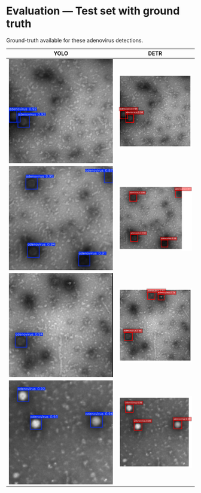 # Evaluation — Test set with ground truth

Ground-truth available for these adenovirus detections.

| YOLO | DETR |
|------|------|
| ![](images/evaluation/yolo/4_patch_1.jpg) | ![](images/evaluation/detr/pred_35.png) |
| ![](images/evaluation/yolo/4_patch_5.jpg) | ![](images/evaluation/detr/pred_36.png) |
| ![](images/evaluation/yolo/5_patch_6.jpg) | ![](images/evaluation/detr/pred_38.png) |
| ![](images/evaluation/yolo/6_patch_1.jpg) | ![](images/evaluation/detr/pred_39.png) |
